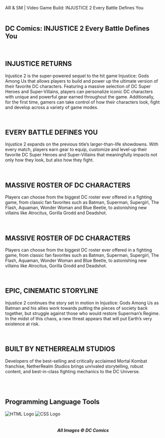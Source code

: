 <html lang="en-US">
  <head>
    <meta charset="utf-8" />
    <meta name="viewport" content="width=device-width" />
    AR & SM | Video Game Build: INJUSTICE 2 Every Battle Defines You
  </head>
  <br><br>
  <body>
    <h2>
        DC Comics: INJUSTICE 2 Every Battle Defines You
    </h2>
    <br>
    <h2>
        INJUSTICE RETURNS
    </h2>
    <p>
      Injustice 2 is the super-powered sequel to the hit game Injustice: Gods Among Us that allows players to build and power up the ultimate version of their favorite DC characters. Featuring a massive selection of DC Super Heroes and Super-Villains, players can personalize iconic DC characters with unique and powerful gear earned throughout the game. Additionally, for the first time, gamers can take control of how their characters look, fight and develop across a variety of game modes.
    </p>
    <br>
   <h2>
        EVERY BATTLE DEFINES YOU
    </h2>
    <p>
Injustice 2 expands on the previous title’s larger-than-life showdowns. With every match, players earn gear to equip, customize and level-up their favorite DC Super Heroes and Super-Villains that meaningfully impacts not only how they look, but also how they fight.
    </p>
    <br>
     <h2>
        MASSIVE ROSTER OF DC CHARACTERS
    </h2>
    <p>
Players can choose from the biggest DC roster ever offered in a fighting game, from classic fan favorites such as Batman, Superman, Supergirl, The Flash, Aquaman, Wonder Woman and Blue Beetle, to astonishing new villains like Atrocitus, Gorilla Grodd and Deadshot.
    </p>
    <br>
     <h2>
        MASSIVE ROSTER OF DC CHARACTERS
    </h2>
    <p>
Players can choose from the biggest DC roster ever offered in a fighting game, from classic fan favorites such as Batman, Superman, Supergirl, The Flash, Aquaman, Wonder Woman and Blue Beetle, to astonishing new villains like Atrocitus, Gorilla Grodd and Deadshot.
    </p>
    <br>
     <h2>
        EPIC, CINEMATIC STORYLINE
    </h2>
    <p>
Injustice 2 continues the story set in motion in Injustice: Gods Among Us as Batman and his allies work towards putting the pieces of society back together, but struggle against those who would restore Superman’s Regime. In the midst of this chaos, a new threat appears that will put Earth’s very existence at risk.
    </p>
     <br>
     <h2>
        BUILT BY NETHERREALM STUDIOS
    </h2>
    <p>
Developers of the best-selling and critically acclaimed Mortal Kombat franchise, NetherRealm Studios brings unrivaled storytelling, robust content, and best-in-class fighting mechanics to the DC Universe.
    </p>
    <br><br>
    <h2>Programming Language Tools</h2>
    <img class="programming-languages" src="https://img.shields.io/badge/HTML5-E34F26?style=for-the-badge&logo=html5&logoColor=white" alt="HTML Logo">
    <img class="programming-languages" src="https://img.shields.io/badge/CSS3-1572B6?style=for-the-badge&logo=css3&logoColor=white" alt="CSS Logo">
    <br><br>
    <footer>
      <h5 align="center">All Images &copy; DC Comics</h5>
    </footer>
  </body>
</html>
